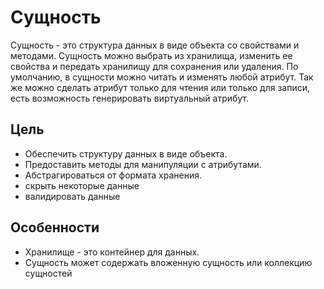 Сущность
========

Сущность - это структура данных в виде объекта со свойствами и методами.
Сущность можно выбрать из хранилища, изменить ее свойства 
и передать хранилищу для сохранения или удаления.
По умолчанию, в сущности можно читать и изменять любой атрибут.
Так же можно сделать атрибут только для чтения или только для записи, 
есть возможность генерировать виртуальный атрибут.

## Цель

* Обеспечить структуру данных в виде объекта.
* Предоставить методы для манипуляции с атрибутами.
* Абстрагироваться от формата хранения.
* скрыть некоторые данные
* валидировать данные

## Особенности

* Хранилище - это контейнер для данных.
* Сущность может содержать вложенную сущность или коллекцию сущностей
